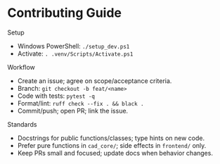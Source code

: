 # Contributing Guide

Setup
- Windows PowerShell: `./setup_dev.ps1`
- Activate: `. .venv/Scripts/Activate.ps1`

Workflow
- Create an issue; agree on scope/acceptance criteria.
- Branch: `git checkout -b feat/<name>`
- Code with tests: `pytest -q`
- Format/lint: `ruff check --fix . && black .`
- Commit/push; open PR; link the issue.

Standards
- Docstrings for public functions/classes; type hints on new code.
- Prefer pure functions in `cad_core/`; side effects in `frontend/` only.
- Keep PRs small and focused; update docs when behavior changes.
